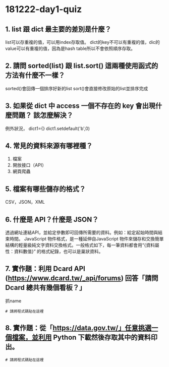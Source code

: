 # 181222-day1-quiz

## 1. list 跟 dict 最主要的差別是什麼？
list可以存重複的值，可以用index存取值。
dict的key不可以有重複的值，dic的value可以有重複的值，因為是hash table所以不會依照順序存取。

## 2. 請問 sorted(list) 跟 list.sort() 這兩種使用函式的方法有什麼不一樣？
sorted()會回傳一個排序好新的list
sort()會直接修改原始的list並排序完成

## 3. 如果從 dict 中 access 一個不存在的 key 會出現什麼問題？ 該怎麼解決？
例外狀況，
dict1={}
dict1.setdefault('b',0) 

## 4. 常見的資料來源有哪裡種？
1. 檔案
2. 開放接口（API）
3. 網頁爬蟲 

## 5. 檔案有哪些儲存的格式？
CSV，JSON，XML

## 6. 什麼是 API？什麼是 JSON？
透過網址連結API，並給定參數即可回傳所需要的資料。例如：給定起始時間與結束時間。
JavaScript 物件格式，是一種延伸自JavaScript 物件來儲存和交換簡單結構的輕量級純文字資料交換格式。一般格式如下，每一筆資料都會用“{資料屬性：資料數值}” 的格式紀錄，也可以是巢狀資料。

## 7. 實作題：利用 Dcard API (https://www.dcard.tw/_api/forums) 回答「請問 Dcard 總共有幾個看板？」
抓name
```
# 請將程式碼貼在這裡
```

## 8. 實作題：從「https://data.gov.tw/」任意挑選一個檔案，並利用 Python 下載然後存取其中的資料印出。

```
# 請將程式碼貼在這裡
```




